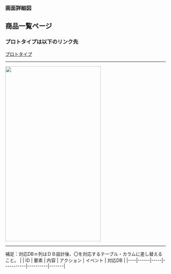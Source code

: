 ### 画面詳細図
## 商品一覧ページ
### プロトタイプは以下のリンク先
[プロトタイプ](https://www.figma.com/file/FeymzbmYI4WIfwOm9OyjkJ/Untitled?node-id=1%3A2)
*****
<img src="" width="300" height="550">

*****
補足：対応DBｎ列はＤＢ設計後、〇を対応するテーブル・カラムに差し替えること。
|
| ID | 要素 | 内容 | アクション | イベント | 対応DB |
|----|------|-----|-----------|----------|-------|

